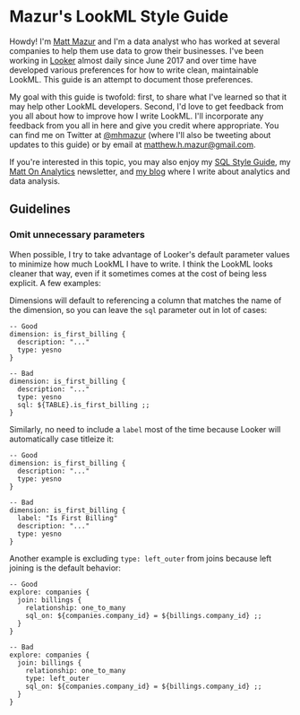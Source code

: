 # Mazur's LookML Style Guide

Howdy! I'm [Matt Mazur](https://mattmazur.com/) and I'm a data analyst who has worked at several companies to help them use data to grow their businesses. I've been working in [Looker](http://looker.com/) almost daily since June 2017 and over time have developed various preferences for how to write clean, maintainable LookML. This guide is an attempt to document those preferences.

My goal with this guide is twofold: first, to share what I've learned so that it may help other LookML developers. Second, I'd love to get feedback from you all about how to improve how I write LookML. I'll incorporate any feedback from you all in here and give you credit where appropriate. You can find me on Twitter at [@mhmazur](https://twitter.com/mhmazur) (where I'll also be tweeting about updates to this guide) or by email at matthew.h.mazur@gmail.com.

If you're interested in this topic, you may also enjoy my [SQL Style Guide](https://github.com/mattm/sql-style-guide), my [Matt On Analytics](http://eepurl.com/dITJS9) newsletter, and [my blog](https://mattmazur.com/category/analytics/) where I write about analytics and data analysis.

## Guidelines

### Omit unnecessary parameters

When possible, I try to take advantage of Looker's default parameter values to minimize how much LookML I have to write. I think the LookML looks cleaner that way, even if it sometimes comes at the cost of being less explicit. A few examples:

Dimensions will default to referencing a column that matches the name of the dimension, so you can leave the `sql` parameter out in lot of cases:

```lookml
-- Good
dimension: is_first_billing {
  description: "..."
  type: yesno
}

-- Bad
dimension: is_first_billing {
  description: "..."
  type: yesno
  sql: ${TABLE}.is_first_billing ;;
}
```

Similarly, no need to include a `label` most of the time because Looker will automatically case titleize it:

```lookml
-- Good
dimension: is_first_billing {
  description: "..."
  type: yesno
}

-- Bad
dimension: is_first_billing {
  label: "Is First Billing"
  description: "..."
  type: yesno
}
```

Another example is excluding `type: left_outer` from joins because left joining is the default behavior:

```lookml
-- Good
explore: companies {
  join: billings {
    relationship: one_to_many
    sql_on: ${companies.company_id} = ${billings.company_id} ;;
  }
}

-- Bad
explore: companies {
  join: billings {
    relationship: one_to_many
    type: left_outer
    sql_on: ${companies.company_id} = ${billings.company_id} ;;
  }
}
```
